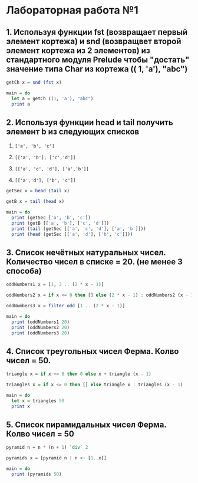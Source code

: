 # Лабораторная работа №1

## 1. Используя функции fst (возвращает первый элемент кортежа) и snd (возвращвет второй элемент кортежа из 2 элементов) из стандартного модуля Prelude чтобы "достать" значение типа Char из кортежа (( 1, 'a'), "abc")

```hs
getCh x = snd (fst x)

main = do
  let a = getCh ((1, 'a'), "abc")
  print a
```

## 2. Используя функции head и tail получить элемент b из следующих списков

1. `['a', 'b', 'c']`

2. `[['a', 'b'], ['c','d']]`

3. `[['a', 'c', 'd'], ['a','b']]`

4. `[['a','d'], ['b', 'c']]`

```hs
getSec x = head (tail x)

getB x = tail (head x)

main = do
  print (getSec ['a', 'b', 'c'])
  print (getB [['a', 'b'], ['c', 'd']])
  print (tail (getSec [['a', 'c', 'd'], ['a', 'b']]))
  print (head (getSec [['a', 'd'], ['b', 'c']]))
```

## 3. Список нечётных натуральных чисел. Количество чисел в списке = 20. (не менее 3 способа)

```hs
oddNumbers1 x = [1, 3 .. (2 * x - 1)]

oddNumbers2 x = if x <= 0 then [] else (2 * x - 1) : oddNumbers2 (x - 1)

oddNumbers3 x = filter odd [1 .. (2 * x - 1)]

main = do
  print (oddNumbers1 20)
  print (oddNumbers2 20)
  print (oddNumbers3 20)
```

## 4. Список треугольных чисел Ферма. Колво чисел = 50.

```hs
triangle x = if x <= 0 then 0 else x + triangle (x - 1)

triangles x = if x <= 0 then [] else triangle x : triangles (x - 1)

main = do
  let x = triangles 50
  print x
```

## 5. Список пирамидальных чисел Ферма. Колво чисел = 50

```hs
pyramid n = n * (n + 1) `div` 2

pyramids x = [pyramid n | n <- [1..x]]

main = do
  print (pyramids 50)
```
